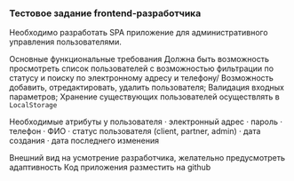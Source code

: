 ### Тестовое задание frontend-разработчика
 
Необходимо разработать SPA приложение для административного управления пользователями.
 
Основные функциональные требования
  	Должна быть возможность просмотреть список пользователей с возможностью фильтрации по статусу и поиску по электронному адресу и телефону/
  	Возможность добавить, отредактировать, удалить пользователя;
  	Валидация входных параметров;
  	Хранение существующих пользователей осуществлять в `LocalStorage`
 
Необходимые атрибуты у пользователя
·  	электронный адрес
·  	пароль
·  	телефон
·  	ФИО
·  	статус пользователя (client, partner, admin)
·  	дата создания
·  	дата последнего изменения
 
Внешний вид на усмотрение разработчика, желательно предусмотреть адаптивность
Код приложения разместить на github

